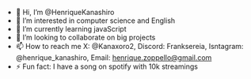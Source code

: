- 👋 Hi, I’m @HenriqueKanashiro
- 👀 I’m interested in computer science and English
- 🌱 I’m currently learning javaScript
- 💞️ I’m looking to collaborate on big projects
- 📫 How to reach me X: @Kanaxoro2, Discord: Franksereia, Isntagram: @henrique_kanashiro, Email: henrique.zoppello@gmail.com
- ⚡ Fun fact: I have a song on spotify with 10k streamings
